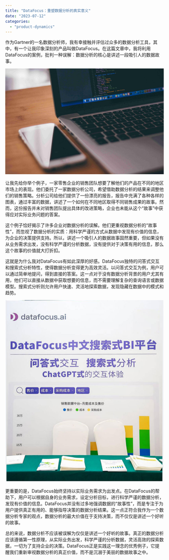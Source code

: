 ```yaml
---
title: "DataFocus：重塑数据分析的真实意义"
date: "2023-07-12"
categories: 
  - "product-dynamics"
---
```


作为Gartner的一名数据分析师，我有幸接触并评估过众多的数据分析工具，其中，有一个让我印象深刻的产品叫做DataFocus。在这篇文章中，我将利用DataFocus的案例，批判一种误解：数据分析的核心是讲述一段吸引人的数据故事。

![](images/1642754332-2.jpg)

让我先给你举个例子，一家零售企业的销售团队想要了解他们的产品在不同的地区市场上的表现。他们委托了一家数据分析公司，希望借助数据分析的结果来调整他们的销售策略。分析公司给他们提供了一份漂亮的报告，报告中充满了各种各样的图表，通过丰富的数据，讲述了一个如何在不同地区取得不同销售成果的故事。然而，这份报告并未对销售团队提出具体的改进策略，企业也未能从这个“故事”中获得应对实际业务问题的答案。

这个例子恰好揭示了许多企业对数据分析的误解。他们更重视数据分析的“故事性”，而忽视了数据分析的实质：用科学严谨的方式从数据中发现有价值的信息，为企业的决策提供支持。所以，讲述一个吸引人的数据故事固然重要，但如果没有从业务需求出发，没有科学严谨的分析数据，没有提供对于决策有用的信息，那么这个故事的价值就大打折扣。

这就是为什么我对DataFocus有如此深厚的好感。DataFocus独特的问答式交互和搜索式分析特性，使得数据分析变得更为高效灵活。以问答式交互为例，用户可以通过简单地提问，得到直接的答案。这一点对于没有数据分析背景的用户尤其有用，他们可以直接从数据中获取想要的信息，而不需要理解复杂的查询语言或数据模型。搜索式分析则允许用户快速、灵活地探索数据，发现隐藏在数据中的模式和趋势。

![](images/1684995450-DataFocus%E5%B1%95%E4%BD%8D.jpg)

更重要的是，DataFocus始终坚持以实际业务需求为出发点。在DataFocus的帮助下，用户可以根据自身的业务需求，设定分析目标，进行科学严谨的数据分析，发现有价值的信息。DataFocus并没有过多地强调数据的“故事性”，而是专注于为用户提供真正有用的、能够指导决策的数据分析结果。这一点正符合我作为一个数据分析专家的观点，数据分析的最大价值在于支持决策，而不仅仅是讲述一个好听的故事。

总的来说，数据分析不应该被误解为仅仅是讲述一个好听的故事。真正的数据分析应该遵循第一性原理，从实际业务出发，科学严谨的分析数据，灵活高效的探索数据，一切为了支持企业的决策。DataFocus正是实践这一理念的优秀例子，它提醒我们重新审视数据分析的真正价值，而不是沉溺于美丽的数据故事之中。
